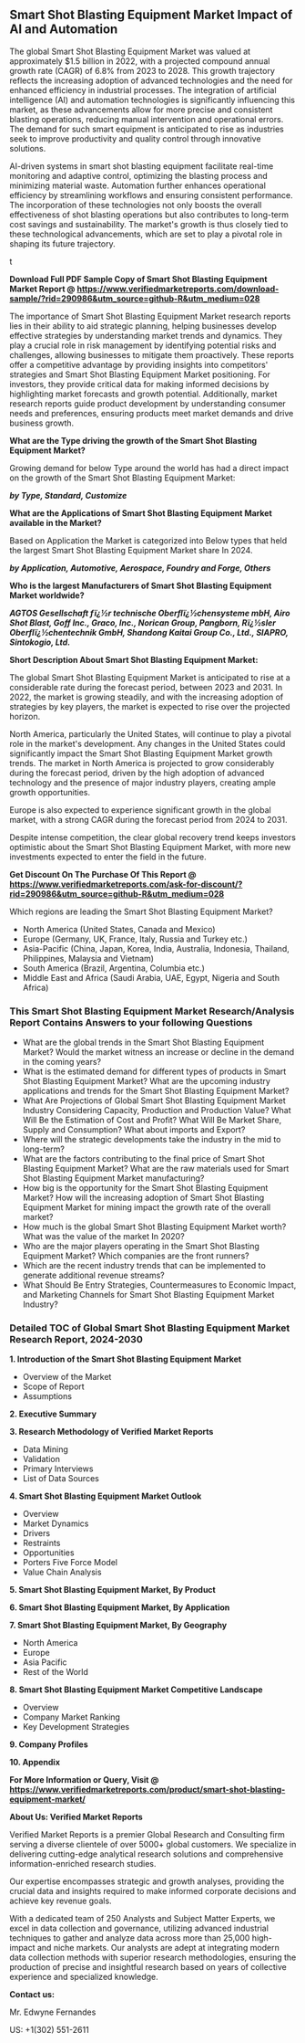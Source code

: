 <h2>Smart Shot Blasting Equipment Market Impact of AI and Automation</h2><p>The global Smart Shot Blasting Equipment Market was valued at approximately $1.5 billion in 2022, with a projected compound annual growth rate (CAGR) of 6.8% from 2023 to 2028. This growth trajectory reflects the increasing adoption of advanced technologies and the need for enhanced efficiency in industrial processes. The integration of artificial intelligence (AI) and automation technologies is significantly influencing this market, as these advancements allow for more precise and consistent blasting operations, reducing manual intervention and operational errors. The demand for such smart equipment is anticipated to rise as industries seek to improve productivity and quality control through innovative solutions.</p><p>AI-driven systems in smart shot blasting equipment facilitate real-time monitoring and adaptive control, optimizing the blasting process and minimizing material waste. Automation further enhances operational efficiency by streamlining workflows and ensuring consistent performance. The incorporation of these technologies not only boosts the overall effectiveness of shot blasting operations but also contributes to long-term cost savings and sustainability. The market's growth is thus closely tied to these technological advancements, which are set to play a pivotal role in shaping its future trajectory.</p>t</p><p id="" class=""><strong>Download Full PDF Sample Copy of Smart Shot Blasting Equipment Market Report @ <a href="https://www.verifiedmarketreports.com/download-sample/?rid=290986&utm_source=github-R&utm_medium=028" target="_blank">https://www.verifiedmarketreports.com/download-sample/?rid=290986&utm_source=github-R&utm_medium=028</a></strong></p><p>The importance of&nbsp;Smart Shot Blasting Equipment Market research reports lies in their ability to aid strategic planning, helping businesses develop effective strategies by understanding market trends and dynamics. They play a crucial role in risk management by identifying potential risks and challenges, allowing businesses to mitigate them proactively. These reports offer a competitive advantage by providing insights into competitors' strategies and Smart Shot Blasting Equipment Market positioning. For investors, they provide critical data for making informed decisions by highlighting market forecasts and growth potential. Additionally, market research reports guide product development by understanding consumer needs and preferences, ensuring products meet market demands and drive business growth.</p><p><strong>What are the&nbsp;Type driving the growth of the Smart Shot Blasting Equipment Market?</strong></p><p id="" class="">Growing demand for below Type around the world has had a direct impact on the growth of the Smart Shot Blasting Equipment Market:</p><em><strong>by Type, Standard, Customize</strong></em></p><strong>What are the&nbsp;Applications&nbsp;of Smart Shot Blasting Equipment Market available in the Market?</strong></p><p id="" class="">Based on Application the Market is categorized into Below types that held the largest Smart Shot Blasting Equipment Market share In 2024.</p><em><strong>by Application, Automotive, Aerospace, Foundry and Forge, Others</strong></em></p><strong>Who is the largest Manufacturers of Smart Shot Blasting Equipment Market worldwide?</strong></p><p><em><strong>AGTOS Gesellschaft fï¿½r technische Oberflï¿½chensysteme mbH, Airo Shot Blast, Goff Inc., Graco, Inc., Norican Group, Pangborn, Rï¿½sler Oberflï¿½chentechnik GmbH, Shandong Kaitai Group Co., Ltd., SIAPRO, Sintokogio, Ltd.</strong></em></p><p id="" class=""><strong>Short Description About Smart Shot Blasting Equipment Market:</strong></p><p>The global Smart Shot Blasting Equipment Market is anticipated to rise at a considerable rate during the forecast period, between 2023 and 2031. In 2022, the market is growing steadily, and with the increasing adoption of strategies by key players, the market is expected to rise over the projected horizon.</p><p>North America, particularly the United States, will continue to play a pivotal role in the market's development. Any changes in the United States could significantly impact the Smart Shot Blasting Equipment Market growth trends. The market in North America is projected to grow considerably during the forecast period, driven by the high adoption of advanced technology and the presence of major industry players, creating ample growth opportunities.</p><p>Europe is also expected to experience significant growth in the global market, with a strong CAGR during the forecast period from 2024 to 2031.</p><p>Despite intense competition, the clear global recovery trend keeps investors optimistic about the Smart Shot Blasting Equipment Market, with more new investments expected to enter the field in the future.</p><p id="" class=""><strong>Get Discount On The Purchase Of This Report @ <a href="https://www.verifiedmarketreports.com/ask-for-discount/?rid=290986&utm_source=github-R&utm_medium=028" target="_blank">https://www.verifiedmarketreports.com/ask-for-discount/?rid=290986&utm_source=github-R&utm_medium=028</a></strong></p>Which regions are leading the Smart Shot Blasting Equipment Market?</p><ul><li>North America (United States, Canada and Mexico)</li><li>Europe (Germany, UK, France, Italy, Russia and Turkey etc.)</li><li>Asia-Pacific (China, Japan, Korea, India, Australia, Indonesia, Thailand, Philippines, Malaysia and Vietnam)</li><li>South America (Brazil, Argentina, Columbia etc.)</li><li>Middle East and Africa (Saudi Arabia, UAE, Egypt, Nigeria and South Africa)</li></ul><h3 id="" class="">This Smart Shot Blasting Equipment Market Research/Analysis Report Contains Answers to your following Questions</h3><ul><li>What are the global trends in the Smart Shot Blasting Equipment Market? Would the market witness an increase or decline in the demand in the coming years?</li><li>What is the estimated demand for different types of products in Smart Shot Blasting Equipment Market? What are the upcoming industry applications and trends for the Smart Shot Blasting Equipment Market?</li><li>What Are Projections of Global Smart Shot Blasting Equipment Market Industry Considering Capacity, Production and Production Value? What Will Be the Estimation of Cost and Profit? What Will Be Market Share, Supply and Consumption? What about imports and Export?</li><li>Where will the strategic developments take the industry in the mid to long-term?</li><li>What are the factors contributing to the final price of Smart Shot Blasting Equipment Market? What are the raw materials used for Smart Shot Blasting Equipment Market manufacturing?</li><li>How big is the opportunity for the Smart Shot Blasting Equipment Market? How will the increasing adoption of Smart Shot Blasting Equipment Market for mining impact the growth rate of the overall market?</li><li>How much is the global Smart Shot Blasting Equipment Market worth? What was the value of the market In 2020?</li><li>Who are the major players operating in the Smart Shot Blasting Equipment Market? Which companies are the front runners?</li><li>Which are the recent industry trends that can be implemented to generate additional revenue streams?</li><li>What Should Be Entry Strategies, Countermeasures to Economic Impact, and Marketing Channels for Smart Shot Blasting Equipment Market Industry?</li></ul><h3 id="" class="">Detailed TOC of Global Smart Shot Blasting Equipment Market Research Report, 2024-2030</h3><p id="" class=""><strong>1. Introduction of the Smart Shot Blasting Equipment Market</strong></p><ul><li>Overview of the Market</li><li>Scope of Report</li><li>Assumptions</li></ul><p id="" class=""><strong>2. Executive Summary</strong></p><p id="" class=""><strong>3. Research Methodology of Verified Market Reports</strong></p><ul><li>Data Mining</li><li>Validation</li><li>Primary Interviews</li><li>List of Data Sources</li></ul><p id="" class=""><strong>4. Smart Shot Blasting Equipment Market Outlook</strong></p><ul><li>Overview</li><li>Market Dynamics</li><li>Drivers</li><li>Restraints</li><li>Opportunities</li><li>Porters Five Force Model</li><li>Value Chain Analysis</li></ul><p id="" class=""><strong>5. Smart Shot Blasting Equipment Market, By Product</strong></p><p id="" class=""><strong>6. Smart Shot Blasting Equipment Market, By Application</strong></p><p id="" class=""><strong>7. Smart Shot Blasting Equipment Market, By Geography</strong></p><ul><li>North America</li><li>Europe</li><li>Asia Pacific</li><li>Rest of the World</li></ul><p id="" class=""><strong>8. Smart Shot Blasting Equipment Market Competitive Landscape</strong></p><ul><li>Overview</li><li>Company Market Ranking</li><li>Key Development Strategies</li></ul><p id="" class=""><strong>9. Company Profiles</strong></p><p id="" class=""><strong>10. Appendix</strong></p><p id="" class=""><strong>For More Information or Query, Visit @ <a href="https://www.verifiedmarketreports.com/product/smart-shot-blasting-equipment-market/" target="_blank">https://www.verifiedmarketreports.com/product/smart-shot-blasting-equipment-market/</a></strong></p><p id="" class=""><strong>About Us: Verified Market Reports</strong></p><p id="" class="">Verified Market Reports is a premier Global Research and Consulting firm serving a diverse clientele of over 5000+ global customers. We specialize in delivering cutting-edge analytical research solutions and comprehensive information-enriched research studies.</p><p id="" class="">Our expertise encompasses strategic and growth analyses, providing the crucial data and insights required to make informed corporate decisions and achieve key revenue goals.</p><p id="" class="">With a dedicated team of 250 Analysts and Subject Matter Experts, we excel in data collection and governance, utilizing advanced industrial techniques to gather and analyze data across more than 25,000 high-impact and niche markets. Our analysts are adept at integrating modern data collection methods with superior research methodologies, ensuring the production of precise and insightful research based on years of collective experience and specialized knowledge.</p><p id="" class=""><strong>Contact us:</strong></p><p id="" class="">Mr. Edwyne Fernandes</p><p id="" class="">US: +1(302) 551-2611</p>